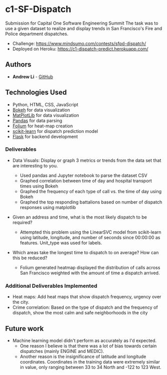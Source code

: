 # c1-SF-Dispatch
Submission for Capital One Software Engineering Summit
The task was to use a given dataset to realize and display trends in San Francisco's Fire and Police department dispatches.

* Challenge: https://www.mindsumo.com/contests/sfpd-dispatch/
* Deployed on Heroku: https://c1-dispatch-predict.herokuapp.com/

## Authors
* **Andrew Li** - [GitHub](https://github.com/ubrandrew)

## Technologies Used
* Python, HTML, CSS, JavaScript
* [Bokeh](https://bokeh.pydata.org/en/latest/) for data visualization
* [MatPlotLib](https://matplotlib.org/) for data visualization
* [Pandas](https://pandas.pydata.org/) for data parsing
* [Folium](https://folium.readthedocs.io/) for heat-map creation
* [scikit-learn](http://scikit-learn.org/stable/) for dispatch prediction model
* [Flask](http://flask.pocoo.org/) for backend development

### Deliverables
- Data Visuals: Display or graph 3 metrics or trends from the data set that are interesting to you.
   * Used pandas and Jupyter notebook to parse the dataset CSV
   * Graphed correlation between time of day and hospital transport times using Bokeh
   * Graphed the frequency of each type of call vs. the time of day using Bokeh
   * Graphed the top responding battalions based on number of dispatch responses using matplotlib

- Given an address and time, what is the most likely dispatch to be required?
   * Attempted this problem using the LinearSVC model from scikit-learn using latitude, longitude, and number of seconds since 00:00:00 as features. Unit_type was used for labels.

- Which areas take the longest time to dispatch to on average? How can this be reduced?
   * Folium generated heatmap displayed the distribution of calls across San Francisco weighted with the amount of time a dispatch arrived.

### Additional Deliverables Implemented
- Heat maps: Add heat maps that show dispatch frequency, urgency over the city.
- Crime correlation: Based on the type of dispatch and the frequency of dispatch, show the most calm and safe neighborhoods in the city

## Future work
   * Machine learning model didn't perform as accurately as I'd expected.
      - One reason I believe is that there was a lot of bias towards certain dispatches (mainly ENGINE and MEDIC).
      - Another reason is the insignificance of latitude and longitude coordinates. Coordinates in the training data were extremely similar in value, only ranging between 33 to 34 North and -122 to 123 West.
